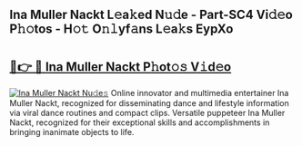## Ina Muller Nackt L𝚎a𝚔ed N𝚞𝚍e - Part-SC4 Vi𝚍𝚎o P𝚑𝚘tos - H𝚘𝚝 O𝚗𝚕yf𝚊ns L𝚎a𝚔s EypXo

# <h2><a href="http://kf39ag2.oniu.top/?m=Ina+Muller+Nackt">🔗👉 🔴 Ina Muller Nackt P𝚑ot𝚘𝚜 V𝚒d𝚎o</a></h2>

[![Ina Muller Nackt Nu𝚍e𝚜](https://i.imgur.com/0qMVB7G.gif)](http://kf39ag2.oniu.top/?m=Ina+Muller+Nackt)
Online innovator and multimedia entertainer Ina Muller Nackt, recognized for disseminating dance and lifestyle information via viral dance routines and compact clips. Versatile puppeteer Ina Muller Nackt, recognized for their exceptional skills and accomplishments in bringing inanimate objects to life.  

